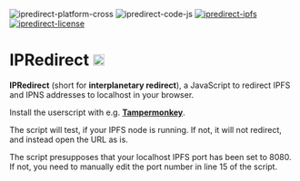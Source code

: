 ![ipredirect-platform-cross](https://img.shields.io/badge/platform-cross--platform-lightgrey.svg)
![ipredirect-code-js](https://img.shields.io/badge/code-JavaScript-yellow.svg)
[![ipredirect-ipfs](https://img.shields.io/badge/dependency-ipfs%200.4.8-green.svg)](https://ipfs.io)
[![ipredirect-license](http://img.shields.io/badge/license-MIT+-blue.svg)](https://github.com/JayBrown/IPRedirect/blob/master/license.md)

# IPRedirect <img src="https://github.com/JayBrown/IPRedirect/blob/master/img/jb-img.png" height="20px"/>
**IPRedirect** (short for **interplanetary redirect**), a JavaScript to redirect IPFS and IPNS addresses to localhost in your browser.

Install the userscript with e.g. [**Tampermonkey**](http://tampermonkey.net).

The script will test, if your IPFS node is running. If not, it will not redirect, and instead open the URL as is.

The script presupposes that your localhost IPFS port has been set to 8080. If not, you need to manually edit the port number in line 15 of the script.
